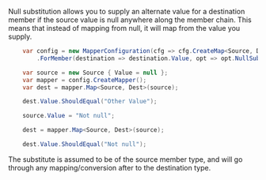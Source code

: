 Null substitution allows you to supply an alternate value for a destination member if the source value is null anywhere along the member chain. This means that instead of mapping from null, it will map from the value you supply.

```C#
    var config = new MapperConfiguration(cfg => cfg.CreateMap<Source, Dest>()
        .ForMember(destination => destination.Value, opt => opt.NullSubstitute("Other Value")));

    var source = new Source { Value = null };
    var mapper = config.CreateMapper();
    var dest = mapper.Map<Source, Dest>(source);

    dest.Value.ShouldEqual("Other Value");

    source.Value = "Not null";

    dest = mapper.Map<Source, Dest>(source);

    dest.Value.ShouldEqual("Not null");
```

The substitute is assumed to be of the source member type, and will go through any mapping/conversion after to the destination type.
